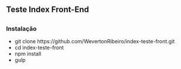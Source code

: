 <!DOCTYPE html>
<html lang="pt-br">
    <head></head>
    <body>
        <h2 style="margin-bottom:1.5rem;">Teste Index Front-End<h2>
        <h3>Instalação</h3>
        <ul>
            <li>git clone https://github.com/WevertonRibeiro/index-teste-front.git</li>
            <li>cd index-teste-front</li>
            <li>npm install</li>
            <li>gulp</li>
        </ul>
    </body>
</html>
